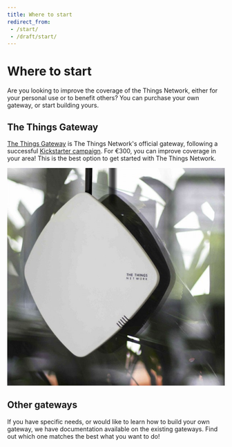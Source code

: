 ```yaml
---
title: Where to start
redirect_from:
 - /start/
 - /draft/start/
---
```


# Where to start

Are you looking to improve the coverage of the Things Network, either for your personal use or to benefit others? You can purchase your own gateway, or start building yours.

## The Things Gateway

[The Things Gateway](../gateway/index.md) is The Things Network's official gateway, following a successful [Kickstarter campaign](https://www.kickstarter.com/projects/419277966/the-things-network). For €300, you can improve coverage in your area! This is the best option to get started with The Things Network.

![The Things Gateway](gateway.jpg)

## Other gateways

If you have specific needs, or would like to learn how to build your own gateway, we have documentation available on the existing gateways. Find out which one matches the best what you want to do!
